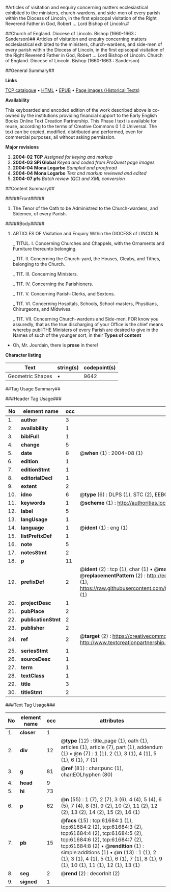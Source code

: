 #Articles of visitation and enquiry concerning matters ecclesiastical exhibited to the ministers, church-wardens, and side-men of every parish within the Diocess of Lincoln, in the first episcopal visitation of the Right Reverend Father in God, Robert ... Lord Bishop of Lincoln.#

##Church of England. Diocese of Lincoln. Bishop (1660-1663 : Sanderson)##
Articles of visitation and enquiry concerning matters ecclesiastical exhibited to the ministers, church-wardens, and side-men of every parish within the Diocess of Lincoln, in the first episcopal visitation of the Right Reverend Father in God, Robert ... Lord Bishop of Lincoln.
Church of England. Diocese of Lincoln. Bishop (1660-1663 : Sanderson)

##General Summary##

**Links**

[TCP catalogue](http://www.ota.ox.ac.uk/tcp/)  • 
[HTML](http://tei.it.ox.ac.uk/tcp/Texts-HTML/free/A32/A32956.html)  • 
[EPUB](http://tei.it.ox.ac.uk/tcp/Texts-EPUB/free/A32/A32956.epub) • 
[Page images (Historical Texts)](https://data.historicaltexts.jisc.ac.uk/view?pubId=eebo-12416637e&pageId=eebo-12416637e-61684-1)

**Availability**

This keyboarded and encoded edition of the
	       work described above is co-owned by the institutions
	       providing financial support to the Early English Books
	       Online Text Creation Partnership. This Phase I text is
	       available for reuse, according to the terms of Creative
	       Commons 0 1.0 Universal. The text can be copied,
	       modified, distributed and performed, even for
	       commercial purposes, all without asking permission.

**Major revisions**

1. __2004-02__ __TCP__ *Assigned for keying and markup*
1. __2004-03__ __SPi Global__ *Keyed and coded from ProQuest page images*
1. __2004-04__ __Mona Logarbo__ *Sampled and proofread*
1. __2004-04__ __Mona Logarbo__ *Text and markup reviewed and edited*
1. __2004-07__ __pfs__ *Batch review (QC) and XML conversion*

##Content Summary##

#####Front#####

1. The Tenor of the Oath to be Administred to the Church-wardens, and Sidemen, of every Parish.

#####Body#####

1. ARTICLES OF Visitation and Enquiry Within the DIOCESS of LINCOLN.

    _ TITUL. I. Concerning Churches and Chappels, with the Ornaments and Furniture thereunto belonging.

    _ TIT. II. Concerning the Church-yard, the Houses, Gleabs, and Tithes, belonging to the Church.

    _ TIT. III. Concerning Ministers.

    _ TIT. IV. Concerning the Parishioners.

    _ TIT. V. Concerning Parish-Clerks, and Sextons.

    _ TIT. VI. Concerning Hospitals, Schools, School-masters, Physitians, Chirurgeons, and Midwives.

    _ TIT. VII. Concerning Church-wardens and Side-men.
FOR know you assuredly, that as the true discharging of your Office is the chief means whereby publiTHE Ministers of every Parish are desired to give in the Names of such of the younger sort, in their
**Types of content**

  * Oh, Mr. Jourdain, there is **prose** in there!

**Character listing**


|Text|string(s)|codepoint(s)|
|---|---|---|
|Geometric Shapes|▪|9642|

##Tag Usage Summary##

###Header Tag Usage###

|No|element name|occ|attributes|
|---|---|---|---|
|1.|__author__|3||
|2.|__availability__|1||
|3.|__biblFull__|1||
|4.|__change__|5||
|5.|__date__|8| @__when__ (1) : 2004-08 (1)|
|6.|__edition__|1||
|7.|__editionStmt__|1||
|8.|__editorialDecl__|1||
|9.|__extent__|2||
|10.|__idno__|6| @__type__ (6) : DLPS (1), STC (2), EEBO-CITATION (1), OCLC (1), VID (1)|
|11.|__keywords__|1| @__scheme__ (1) : http://authorities.loc.gov/ (1)|
|12.|__label__|5||
|13.|__langUsage__|1||
|14.|__language__|1| @__ident__ (1) : eng (1)|
|15.|__listPrefixDef__|1||
|16.|__note__|5||
|17.|__notesStmt__|2||
|18.|__p__|11||
|19.|__prefixDef__|2| @__ident__ (2) : tcp (1), char (1)  •  @__matchPattern__ (2) : ([0-9\-]+):([0-9IVX]+) (1), (.+) (1)  •  @__replacementPattern__ (2) : http://eebo.chadwyck.com/downloadtiff?vid=$1&page=$2 (1), https://raw.githubusercontent.com/textcreationpartnership/Texts/master/tcpchars.xml#$1 (1)|
|20.|__projectDesc__|1||
|21.|__pubPlace__|2||
|22.|__publicationStmt__|2||
|23.|__publisher__|2||
|24.|__ref__|2| @__target__ (2) : https://creativecommons.org/publicdomain/zero/1.0/ (1), http://www.textcreationpartnership.org/docs/. (1)|
|25.|__seriesStmt__|1||
|26.|__sourceDesc__|1||
|27.|__term__|1||
|28.|__textClass__|1||
|29.|__title__|3||
|30.|__titleStmt__|2||


###Text Tag Usage###

|No|element name|occ|attributes|
|---|---|---|---|
|1.|__closer__|1||
|2.|__div__|12| @__type__ (12) : title_page (1), oath (1), articles (1), article (7), part (1), addendum (1)  •  @__n__ (7) : 1 (1), 2 (1), 3 (1), 4 (1), 5 (1), 6 (1), 7 (1)|
|3.|__g__|81| @__ref__ (81) : char:punc (1), char:EOLhyphen (80)|
|4.|__head__|9||
|5.|__hi__|73||
|6.|__p__|62| @__n__ (55) : 1 (7), 2 (7), 3 (6), 4 (4), 5 (4), 6 (5), 7 (4), 8 (3), 9 (2), 10 (2), 11 (2), 12 (2), 13 (2), 14 (2), 15 (2), 16 (1)|
|7.|__pb__|15| @__facs__ (15) : tcp:61684:1 (1), tcp:61684:2 (2), tcp:61684:3 (2), tcp:61684:4 (2), tcp:61684:5 (2), tcp:61684:6 (2), tcp:61684:7 (2), tcp:61684:8 (2)  •  @__rendition__ (1) : simple:additions (1)  •  @__n__ (13) : 1 (1), 2 (1), 3 (1), 4 (1), 5 (1), 6 (1), 7 (1), 8 (1), 9 (1), 10 (1), 11 (1), 12 (1), 13 (1)|
|8.|__seg__|2| @__rend__ (2) : decorInit (2)|
|9.|__signed__|1||

